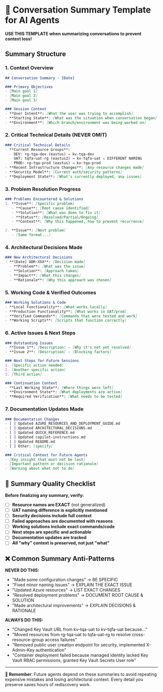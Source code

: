 # 🤖 Conversation Summary Template for AI Agents

**USE THIS TEMPLATE when summarizing conversations to prevent context loss!**

## Summary Structure

### 1. Context Overview
```markdown
## Conversation Summary - [Date]

### Primary Objectives
- [Main goal 1]
- [Main goal 2] 
- [Main goal 3]

### Session Context  
- **User Intent**: [What the user was trying to accomplish]
- **Starting State**: [What was the situation when conversation began]
- **Environment**: [Which branch/environment was being worked on]
```

### 2. Critical Technical Details (NEVER OMIT)
```markdown
### Critical Technical Details
- **Current Resource Groups**: 
  - DEV: rg-tqa-dev (eastus) → kv-tqa-dev
  - UAT: tqfa-uat-rg (eastus2) → kv-tqfa-uat ⚠️ DIFFERENT NAMING
  - PROD: rg-tqa-prod (eastus) → kv-tqa-prod
- **Recent Infrastructure Changes**: [Any resource changes made]
- **Security Model**: [Current auth/security patterns]
- **Deployment State**: [What's currently deployed, any issues]
```

### 3. Problem Resolution Progress
```markdown
### Problems Encountered & Solutions
1. **Issue**: [Specific problem]
   - **Cause**: [Root cause identified]
   - **Solution**: [What was done to fix it]
   - **Status**: [Resolved/Partial/Ongoing]
   - **Context**: [Why this happened, how to prevent recurrence]

2. **Issue**: [Next problem]
   - [Same format...]
```

### 4. Architectural Decisions Made
```markdown
### New Architectural Decisions
- **[Date] ADR-XXX**: [Decision made]
  - **Problem**: [What was the issue]
  - **Solution**: [Approach taken]
  - **Impact**: [What this changes]
  - **Rationale**: [Why this approach was chosen]
```

### 5. Working Code & Verified Outcomes
```markdown
### Working Solutions & Code
- **Local Functionality**: [What works locally]
- **Production Functionality**: [What works in UAT/prod]
- **Verified Commands**: [Commands that were tested and work]
- **Working Scripts**: [Scripts that function correctly]
```

### 6. Active Issues & Next Steps
```markdown
### Outstanding Issues
- **Issue 1**: [Description] - [Why it's not yet resolved]
- **Issue 2**: [Description] - [Blocking factors]

### Next Steps for Future Sessions
1. [Specific action needed]
2. [Another specific action]
3. [Third action]

### Continuation Context
- **Last Working State**: [Where things were left]
- **Environment State**: [What deployments are active]
- **Required Verification**: [What needs to be tested]
```

### 7. Documentation Updates Made
```markdown
### Documentation Changes
- [ ] Updated AZURE_RESOURCES_AND_DEPLOYMENT_GUIDE.md
- [ ] Updated ARCHITECTURAL_DECISIONS.md  
- [ ] Updated QUICK_REFERENCE.md
- [ ] Updated copilot-instructions.md
- [ ] Updated README.md
- [ ] Other: [specify]

### Critical Context for Future Agents
- [Key insight that must not be lost]
- [Important pattern or decision rationale]
- [Warning about what not to do]
```

## 🚨 Summary Quality Checklist

**Before finalizing any summary, verify:**

- [ ] **Resource names are EXACT** (not generalized)
- [ ] **UAT naming difference is explicitly mentioned**
- [ ] **Security decisions include full context**
- [ ] **Failed approaches are documented with reasons**
- [ ] **Working solutions include exact commands/code**
- [ ] **Next steps are specific and actionable**
- [ ] **Documentation updates are tracked**
- [ ] **All "why" context is preserved, not just "what"**

## ❌ Common Summary Anti-Patterns

**NEVER DO THIS:**
- "Made some configuration changes" → BE SPECIFIC
- "Fixed minor naming issues" → EXPLAIN THE EXACT ISSUE
- "Updated Azure resources" → LIST EXACT CHANGES
- "Resolved deployment problems" → DOCUMENT ROOT CAUSE & SOLUTION
- "Made architectural improvements" → EXPLAIN DECISIONS & RATIONALE

**ALWAYS DO THIS:**
- "Changed Key Vault URL from kv-tqa-uat to kv-tqfa-uat because..."
- "Moved resources from rg-tqa-uat to tqfa-uat-rg to resolve cross-resource-group access failures"
- "Removed public user creation endpoint for security, implemented X-Admin-Key authentication"
- "Container deployment failed because managed identity lacked Key Vault RBAC permissions, granted Key Vault Secrets User role"

---

**🎯 Remember**: Future agents depend on these summaries to avoid repeating expensive mistakes and losing architectural context. Every detail you preserve saves hours of rediscovery work.